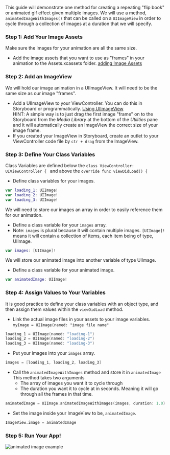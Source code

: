 This guide will demonstrate one method for creating a repeating "flip book" or animated gif effect given multiple images. We will use a method, ``animatedImageWithImages()`` that can be called on a ``UIImageView`` in order to cycle through a collection of images at a duration that we will specify.

### Step 1: Add Your Image Assets  
Make sure the images for your animation are all the same size.  
- Add the image assets that you want to use as "frames" in your animation to the Assets.xcassets folder. [adding Image Assets](https://github.com/codepath/ios_guides/wiki/Adding-Image-Assets)

### Step 2: Add an ImageView
We will hold our image animation in a UIImageView. It will need to be the same size as our image "frames".  
- Add a UIImageView to your ViewController. You can do this in Storyboard or programmatically. [Using UIImageView](http://courses.codepath.com/courses/ios_for_designers/pages/using_uiimageview)  
HINT: A simple way is to just drag the first image "frame" on to the Storyboard from the *Media Library* at the bottom of the *Utilities* pane and it will automatically create an ImageView the correct size of your image frame. 
- If you created your ImageView in Storyboard, create an outlet to your ViewController code file by ``ctr + drag`` from the ImageView.
  
### Step 3: Define Your Class Variables  
Class Variables are defined below the ``class ViewController: UIViewController { `` and above the ``override func viewDidLoad() {``
- Define class variables for your images.

```Swift
var loading_1: UIImage!
var loading_2: UIImage!
var loading_3: UIImage!
```  

We will need to store our images an array in order to easily reference them for our animation.  
- Define a class variable for your ``images`` array. 
- Note: ``images`` is plural because it will contain multiple images. ``[UIImage]!`` means it will contain a collection of items, each item being of type, UIImage.

```Swift
var images: [UIImage]!
```

We will store our animated image into another variable of type UIImage.  
- Define a class variable for your animated image.

```Swift
var animatedImage: UIImage!
```

### Step 4: Assign Values to Your Variables
It is good practice to define your class variables with an object type, and then assign them values within the ``viewDidLoad`` method.  
- Link the actual image files in your assets to your image variables. ``myImage = UIImage(named: "image file name"``

```Swift
loading_1 = UIImage(named: "loading-1")
loading_2 = UIImage(named: "loading-2")
loading_3 = UIImage(named: "loading-3")
```

- Put your images into your ``images`` array.

```Swift
images = [loading_1, loading_2, loading_3]
```

- Call the ``animatedImageWithImages`` method and store it in ``animatedImage`` This method takes two arguments
   - The array of images you want it to cycle through
   - The duration you want it to cycle at in seconds. Meaning it will go through all the frames in that time.

```Swift
animatedImage = UIImage.animatedImageWithImages(images, duration: 1.0)
```

- Set the image inside your ImageView to be, ``animatedImage``.

```Swift
ImageView.image = animatedImage
```

### Step 5: Run Your App!  
![animated image example](http://i.imgur.com/SjDREPj.gif)